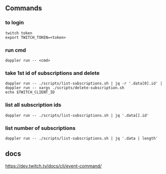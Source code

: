 ## Commands
### to login
```
twitch token
export TWITCH_TOKEN=<token>
```
### run cmd
```
doppler run -- <cmd>
```
### take 1st id of subscriptions and delete
```
doppler run -- ./scripts/list-subscriptions.sh | jq -r '.data[0].id' | doppler run -- xargs ./scripts/delete-subscription.sh
echo $TWITCH_CLIENT_ID
```
### list all subscription ids
```
doppler run -- ./scripts/list-subscriptions.sh | jq '.data[].id'
```
### list number of subscriptions
```
doppler run -- ./scripts/list-subscriptions.sh | jq '.data | length'
```

## docs
https://dev.twitch.tv/docs/cli/event-command/
